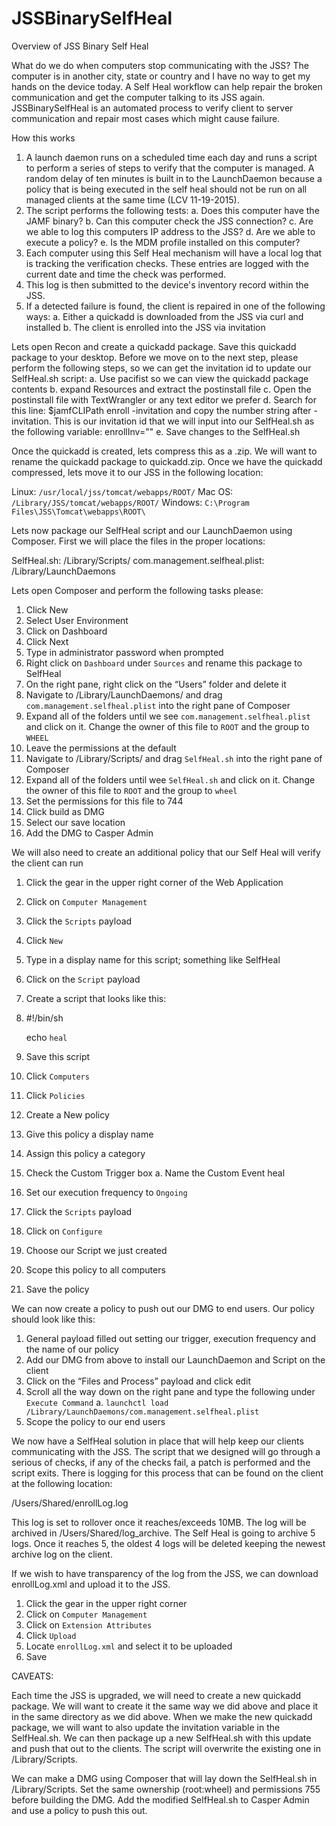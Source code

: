 # JSSBinarySelfHeal

Overview of JSS Binary Self Heal

What do we do when computers stop communicating with the JSS? The computer is in another city, state or country and I have no way to get my hands on the device today.  A Self Heal workflow can help repair the broken communication and get the computer talking to its JSS again.  JSSBinarySelfHeal is an automated process to verify client to server communication and repair most cases which might cause failure.

How this works

1. A launch daemon runs on a scheduled time each day and runs a script to perform a series of steps to verify that the computer is managed.  A random delay of ten minutes is built in to the LaunchDaemon because a policy that is being executed in the self heal should not be run on all managed clients at the same time (LCV 11-19-2015).
2. The script performs the following tests:
    a. Does this computer have the JAMF binary?
    b. Can this computer check the JSS connection?
    c. Are we able to log this computers IP address to the JSS?
    d. Are we able to execute a policy?
    e. Is the MDM profile installed on this computer?
3. Each computer using this Self Heal mechanism will have a local log that is tracking the verification checks.  These entries are logged with the current date and time the check was performed.
4. This log is then submitted to the device's inventory record within the JSS.
5. If a detected failure is found, the client is repaired in one of the following ways:
    a. Either a quickadd is downloaded from the JSS via curl and installed
    b. The client is enrolled into the JSS via invitation

Lets open Recon and create a quickadd package.  Save this quickadd package to your desktop.  Before we move on to the next step, please perform the following steps, so we can get the invitation id to update our SelfHeal.sh script:
    a. Use pacifist so we can view the quickadd package contents
    b. expand Resources and extract the postinstall file
    c. Open the postinstall file with TextWrangler or any text editor we prefer 
    d. Search for this line: $jamfCLIPath enroll -invitation and copy the number string after -invitation.  This is our invitation id that we will input into our SelfHeal.sh as the following variable: enrollInv=""
    e. Save changes to the SelfHeal.sh

Once the quickadd is created, lets compress this as a .zip.  We will want to rename the quickadd package to quickadd.zip.  Once we have the quickadd compressed, lets move it to our JSS in the following location:

Linux:   `/usr/local/jss/tomcat/webapps/ROOT/`
Mac OS:  `/Library/JSS/tomcat/webapps/ROOT/`
Windows: `C:\Program Files\JSS\Tomcat\webapps\ROOT\`

Lets now package our SelfHeal script and our LaunchDaemon using Composer.  First we will place the files in the proper locations:

SelfHeal.sh: /Library/Scripts/
com.management.selfheal.plist: /Library/LaunchDaemons

Lets open Composer and perform the following tasks please:

1. Click New
2. Select User Environment
3. Click on Dashboard
4. Click Next
5. Type in administrator password when prompted
6. Right click on `Dashboard` under `Sources` and rename this package to SelfHeal
7. On the right pane, right click on the “Users” folder and delete it
8. Navigate to /Library/LaunchDaemons/ and drag `com.management.selfheal.plist` into the right pane of Composer
9. Expand all of the folders until we see `com.management.selfheal.plist` and click on it.  Change the owner of this file to `ROOT` and the group to `WHEEL`
10. Leave the permissions at the default
11. Navigate to /Library/Scripts/ and drag `SelfHeal.sh` into the right pane of Composer
12. Expand all of the folders until wee `SelfHeal.sh` and click on it.  Change the owner of this file to `ROOT` and the group to `wheel`
13. Set the permissions for this file to 744
14. Click build as DMG
15. Select our save location
16. Add the DMG to Casper Admin

We will also need to create an additional policy that our Self Heal will verify the client can run

1. Click the gear in the upper right corner of the Web Application
2. Click on `Computer Management`
3. Click the `Scripts` payload
4. Click `New`
5. Type in a display name for this script; something like SelfHeal
6. Click on the `Script` payload
7. Create a script that looks like this: 
8.  #!/bin/sh

    echo `heal`
8. Save this script
9. Click `Computers`
10. Click `Policies`
11. Create a New policy
12. Give this policy a display name
13. Assign this policy a category
14. Check the Custom Trigger box
    a. Name the Custom Event heal
15. Set our execution frequency to `Ongoing`
16. Click the `Scripts` payload
17. Click on `Configure`
18. Choose our Script we just created
19. Scope this policy to all computers
20. Save the policy

We can now create a policy to push out our DMG to end users.  Our policy should look like this:

1. General payload filled out setting our trigger, execution frequency and the name of our policy
2. Add our DMG from above to install our LaunchDaemon and Script on the client
3. Click on the “Files and Process” payload and click edit
4. Scroll all the way down on the right pane and type the following under `Execute Command`
    a. `launchctl load /Library/LaunchDaemons/com.management.selfheal.plist`
5. Scope the policy to our end users

We now have a SelfHeal solution in place that will help keep our clients communicating with the JSS. The script that we designed will go through a serious of checks, if any of the checks fail, a patch is performed and the script exits.  There is logging for this process that can be found on the client at the following location:

/Users/Shared/enrollLog.log

This log is set to rollover once it reaches/exceeds 10MB.  The log will be archived in /Users/Shared/log_archive.  The Self Heal is going to archive 5 logs.  Once it reaches 5, the oldest 4 logs will be deleted keeping the newest archive log on the client.

If we wish to have transparency of the log from the JSS, we can download enrollLog.xml and upload it to the JSS.

1. Click the gear in the upper right corner
2. Click on `Computer Management`
3. Click on `Extension Attributes`
4. Click `Upload`
5. Locate `enrollLog.xml` and select it to be uploaded
6. Save

CAVEATS:

Each time the JSS is upgraded, we will need to create a new quickadd package.  We will want to create it the same way we did above and place it in the same directory as we did above.  When we make the new quickadd package, we will want to also update the invitation variable in the SelfHeal.sh.  We can then package up a new SelfHeal.sh with this update and push that out to the clients.  The script will overwrite the existing one in /Library/Scripts.

We can make a DMG using Composer that will lay down the SelfHeal.sh in /Library/Scripts.  Set the same ownership (root:wheel) and permissions 755 before building the DMG.
Add the modified SelfHeal.sh to Casper Admin and use a policy to push this out.
